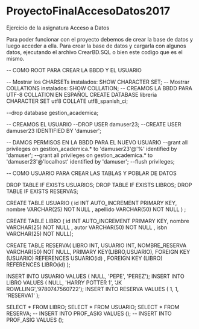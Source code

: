 # ProyectoFinalAccesoDatos2017
Ejercicio de la asignatura Acceso a Datos

Para poder funcionar con el proyecto debemos de crear la base de datos y luego acceder a ella.
Para crear la base de datos y cargarla con algunos datos, ejecutando el archivo CrearBD.SQL
o bien este codigo que es el mismo.

-- COMO ROOT PARA CREAR LA BBDD Y EL USUARIO

-- Mostrar los CHARSETs instalados:
SHOW CHARACTER SET;
-- Mostrar COLLATIONS instalados:
SHOW COLLATION;
-- CREAMOS LA BBDD PARA UTF-8 COLLATION EN ESPAÑOL
CREATE DATABASE libreria  
    CHARACTER SET utf8 COLLATE utf8_spanish_ci;

--drop database gestion_academica;

-- CREAMOS EL USUARIO 
--DROP USER damuser23;
--CREATE USER damuser23 IDENTIFIED BY 'damuser';

-- DAMOS PERMISOS EN LA BBDD PARA EL NUEVO USUARIO
--grant all privileges on gestion_academica.* to 'damuser23'@'%' identified by 'damuser';
--grant all privileges on gestion_academica.* to 'damuser23'@'localhost' identified by 'damuser';
--flush privileges;


-- COMO USUARIO PARA CREAR LAS TABLAS Y POBLAR DE DATOS

DROP TABLE IF EXISTS USUARIOS;
DROP TABLE IF EXISTS LIBROS;
DROP TABLE IF EXISTS RESERVAS;

CREATE TABLE USUARIO (
	id INT AUTO_INCREMENT PRIMARY KEY,
	nombre VARCHAR(25) NOT NULL ,
	apellido VARCHAR(50) NOT NULL ) ;

CREATE TABLE LIBRO (
	id INT AUTO_INCREMENT PRIMARY KEY,
	nombre VARCHAR(25) NOT NULL ,
	autor VARCHAR(50) NOT NULL ,
        isbn VARCHAR(25) NOT NULL);

CREATE TABLE RESERVA(
	LIBRO INT,
	USUARIO INT,
        NOMBRE_RESERVA VARCHAR(50) NOT NULL,
	PRIMARY KEY(LIBRO,USUARIO),
	FOREIGN KEY (USUARIO) REFERENCES USUARIO(id) ,
	FOREIGN KEY (LIBRO) REFERENCES LIBRO(id) );


INSERT INTO USUARIO VALUES (
	NULL,
	'PEPE',
	'PEREZ');
INSERT INTO LIBRO VALUES (
	NULL,
	'HARRY POTTER 1',
	'JK ROWLLING','9780747560722');
INSERT INTO RESERVA VALUES (
	1,
	1,
	'RESERVA1'
);

SELECT * FROM LIBRO;
SELECT * FROM USUARIO;
SELECT * FROM RESERVA;
-- INSERT INTO PROF_ASIG VALUES ();
-- INSERT INTO PROF_ASIG VALUES ();
